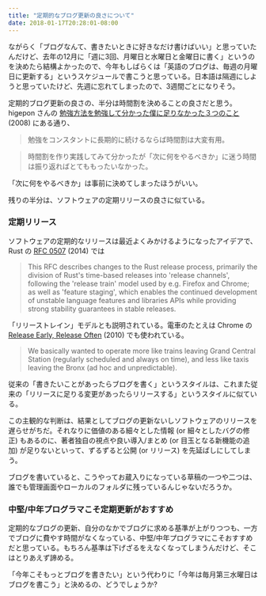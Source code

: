```yaml
---
title: "定期的なブログ更新の良さについて"
date: 2018-01-17T20:28:01-08:00
---
```


ながらく「ブログなんて、書きたいときに好きなだけ書けばいい」と思っていたんだけど、去年の12月に「週に3回、月曜日と水曜日と金曜日に書く」というのを決めたら結構よかったので、今年もしばらくは「英語のブログは、毎週の月曜日に更新する」というスケジュールで書こうと思っている。日本語は隔週にしようと思っていたけど、先週に忘れてしまったので、3週間ごとになりそう。

定期的ブログ更新の良さの、半分は時間割を決めることの良さだと思う。higepon さんの [勉強方法を勉強して分かった僕に足りなかった３つのこと](http://d.hatena.ne.jp/higepon/20080811/1218456629) (2008) にある通り、

> 勉強をコンスタントに長期的に続けるならば時間割は大変有用。

> 時間割を作り実践してみて分かったが「次に何をやるべきか」に迷う時間は振り返ればとてももったいなかった。

「次に何をやるべきか」は事前に決めてしまったほうがいい。

残りの半分は、ソフトウェアの定期リリースの良さに似ている。

### 定期リリース

ソフトウェアの定期的なリリースは最近よくみかけるようになったアイデアで、Rust の [RFC 0507](https://github.com/nox/rust-rfcs/blob/master/text/0507-release-channels.md) (2014) では

> This RFC describes changes to the Rust release process, primarily the division of Rust's time-based releases into 'release channels', following the 'release train' model used by e.g. Firefox and Chrome; as well as 'feature staging', which enables the continued development of unstable language features and libraries APIs while providing strong stability guarantees in stable releases.

「リリーストレイン」モデルとも説明されている。電車のたとえは Chrome の [
Release Early, Release Often](https://blog.chromium.org/2010/07/release-early-release-often.html) (2010) でも使われている。

> We basically wanted to operate more like trains leaving Grand Central Station (regularly scheduled and always on time), and less like taxis leaving the Bronx (ad hoc and unpredictable).

従来の「書きたいことがあったらブログを書く」というスタイルは、これまた従来の「リリースに足りる変更があったらリリースする」というスタイルに似ている。

この主観的な判断は、結果としてブログの更新ないしソフトウェアのリリースを遅らせがちだ。それなりに価値のある細々とした情報 (or 細々としたバグの修正) もあるのに、著者独自の視点や良い導入/まとめ (or 目玉となる新機能の追加) が足りないといって、ずるずると公開 (or リリース) を先延ばしにしてしまう。

ブログを書いていると、こうやってお蔵入りになっている草稿の一つや二つは、誰でも管理画面やローカルのフォルダに残っているんじゃないだろうか。

### 中堅/中年プログラマこそ定期更新がおすすめ

定期的なブログの更新、自分のなかでブログに求める基準が上がりつつも、一方でブログに費やす時間がなくなっている、中堅/中年プログラマにこそおすすめだと思っている。もちろん基準は下げざるをえなくなってしまうんだけど、そこはとりあえず諦める。

「今年こそもっとブログを書きたい」という代わりに「今年は毎月第三水曜日はブログを書こう」と決めるの、どうでしょうか?

